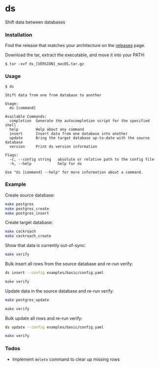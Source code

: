 # ds
Shift data between databases

### Installation

Find the release that matches your architecture on the [releases](https://github.com/codingconcepts/shift/releases) page.

Download the tar, extract the executable, and move it into your PATH:

```
$ tar -xvf ds_[VERSION]_macOS.tar.gz
```

### Usage

```
$ ds

Shift data from one from database to another

Usage:
  ds [command]

Available Commands:
  completion  Generate the autocompletion script for the specified shell
  help        Help about any command
  insert      Insert data from one database into another
  update      Bring the target database up-to-date with the source database
  version     Print ds version information

Flags:
  -c, --config string   absolute or relative path to the config file
  -h, --help            help for ds

Use "ds [command] --help" for more information about a command.
```

### Example

Create source database:
``` sh
make postgres
make postgres_create
make postgres_insert
```

Create target database:
``` sh
make cockroach
make cockroach_create
```

Show that data is currently out-of-sync:
``` sh
make verify
```

Bulk insert all rows from the source database and re-run verify:
```sh
ds insert --config examples/basic/config.yaml

make verify
```

Update data in the source database and re-run verify:
``` sh
make postgres_update

make verify
```

Bulk update all rows and re-run verify:
```sh
ds update --config examples/basic/config.yaml

make verify
```

### Todos

* Implement `delete` command to clear up missing rows